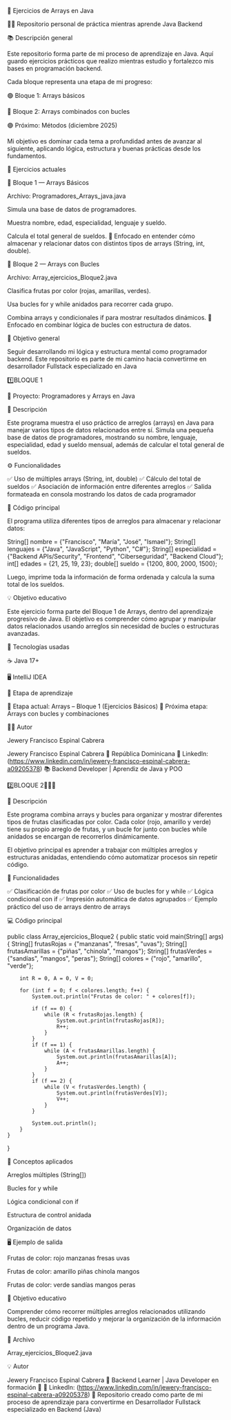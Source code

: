 🧠 Ejercicios de Arrays en Java

👨‍💻 Repositorio personal de práctica mientras aprende Java Backend




📚 Descripción general

Este repositorio forma parte de mi proceso de aprendizaje en Java.
Aquí guardo ejercicios prácticos que realizo mientras estudio y fortalezco mis bases en programación backend.

Cada bloque representa una etapa de mi progreso:

🟢 Bloque 1: Arrays básicos

🔵 Bloque 2: Arrays combinados con bucles

🟣 Próximo: Métodos (diciembre 2025)


Mi objetivo es dominar cada tema a profundidad antes de avanzar al siguiente, aplicando lógica, estructura y buenas prácticas desde los fundamentos.




🧩 Ejercicios actuales

🔹 Bloque 1 — Arrays Básicos

Archivo: Programadores_Arrays_java.java

Simula una base de datos de programadores.

Muestra nombre, edad, especialidad, lenguaje y sueldo.

Calcula el total general de sueldos.
🧠 Enfocado en entender cómo almacenar y relacionar datos con distintos tipos de arrays (String, int, double).





🔹 Bloque 2 — Arrays con Bucles

Archivo: Array_ejercicios_Bloque2.java

Clasifica frutas por color (rojas, amarillas, verdes).

Usa bucles for y while anidados para recorrer cada grupo.

Combina arrays y condicionales if para mostrar resultados dinámicos.
🧠 Enfocado en combinar lógica de bucles con estructura de datos.





🚀 Objetivo general

Seguir desarrollando mi lógica y estructura mental como programador backend.
Este repositorio es parte de mi camino hacia convertirme en desarrollador Fullstack especializado en Java



1️⃣BLOQUE 1

🧠 Proyecto: Programadores y Arrays en Java

📘 Descripción

Este programa muestra el uso práctico de arreglos (arrays) en Java para manejar varios tipos de datos relacionados entre sí.
Simula una pequeña base de datos de programadores, mostrando su nombre, lenguaje, especialidad, edad y sueldo mensual, además de calcular el total general de sueldos.

⚙️ Funcionalidades

✅ Uso de múltiples arrays (String, int, double)
✅ Cálculo del total de sueldos
✅ Asociación de información entre diferentes arreglos
✅ Salida formateada en consola mostrando los datos de cada programador

🧩 Código principal

El programa utiliza diferentes tipos de arreglos para almacenar y relacionar datos:

String[] nombre = {"Francisco", "María", "José", "Ismael"};
String[] lenguajes = {"Java", "JavaScript", "Python", "C#"};
String[] especialidad = {"Backend APIs/Security", "Frontend", "Ciberseguridad", "Backend Cloud"};
int[] edades = {21, 25, 19, 23};
double[] sueldo = {1200, 800, 2000, 1500};

Luego, imprime toda la información de forma ordenada y calcula la suma total de los sueldos.

💡 Objetivo educativo

Este ejercicio forma parte del Bloque 1 de Arrays, dentro del aprendizaje progresivo de Java.
El objetivo es comprender cómo agrupar y manipular datos relacionados usando arreglos sin necesidad de bucles o estructuras avanzadas.

🧰 Tecnologías usadas

☕ Java 17+

🖥️ IntelliJ IDEA


📅 Etapa de aprendizaje

🔹 Etapa actual: Arrays – Bloque 1 (Ejercicios Básicos)
🔹 Próxima etapa: Arrays con bucles y combinaciones

👨‍💻 Autor

Jewery Francisco Espinal Cabrera

Jewery Francisco Espinal Cabrera
📍 República Dominicana
💼 LinkedIn:(https://www.linkedin.com/in/jewery-francisco-espinal-cabrera-a09205378)
📚 Backend Developer | Aprendiz de Java y POO

2️⃣BLOQUE 2🍎🍉🍍

📘 Descripción

Este programa combina arrays y bucles para organizar y mostrar diferentes tipos de frutas clasificadas por color.
Cada color (rojo, amarillo y verde) tiene su propio arreglo de frutas, y un bucle for junto con bucles while anidados se encargan de recorrerlos dinámicamente.

El objetivo principal es aprender a trabajar con múltiples arreglos y estructuras anidadas, entendiendo cómo automatizar procesos sin repetir código.




🧩 Funcionalidades

✅ Clasificación de frutas por color
✅ Uso de bucles for y while
✅ Lógica condicional con if
✅ Impresión automática de datos agrupados
✅ Ejemplo práctico del uso de arrays dentro de arrays




💻 Código principal

public class Array_ejercicios_Bloque2 {
    public static void main(String[] args) {
        String[] frutasRojas = {"manzanas", "fresas", "uvas"};
        String[] frutasAmarillas = {"piñas", "chinola", "mangos"};
        String[] frutasVerdes = {"sandías", "mangos", "peras"};
        String[] colores = {"rojo", "amarillo", "verde"};

        int R = 0, A = 0, V = 0;

        for (int f = 0; f < colores.length; f++) {
            System.out.println("Frutas de color: " + colores[f]);
            
            if (f == 0) {
                while (R < frutasRojas.length) {
                    System.out.println(frutasRojas[R]);
                    R++;
                }
            }
            if (f == 1) {
                while (A < frutasAmarillas.length) {
                    System.out.println(frutasAmarillas[A]);
                    A++;
                }
            }
            if (f == 2) {
                while (V < frutasVerdes.length) {
                    System.out.println(frutasVerdes[V]);
                    V++;
                }
            }

            System.out.println();
        }
    }
}




🧠 Conceptos aplicados

Arreglos múltiples (String[])

Bucles for y while

Lógica condicional con if

Estructura de control anidada

Organización de datos





🖥️ Ejemplo de salida

Frutas de color: rojo
manzanas
fresas
uvas

Frutas de color: amarillo
piñas
chinola
mangos

Frutas de color: verde
sandías
mangos
peras




🎯 Objetivo educativo

Comprender cómo recorrer múltiples arreglos relacionados utilizando bucles,
reducir código repetido y mejorar la organización de la información dentro de un programa Java.




🧩 Archivo

Array_ejercicios_Bloque2.java




💡 Autor

Jewery Francisco Espinal Cabrera
📍 Backend Learner | Java Developer en formación
📎 💼 LinkedIn: (https://www.linkedin.com/in/jewery-francisco-espinal-cabrera-a09205378)
📘 Repositorio creado como parte de mi proceso de aprendizaje para convertirme en Desarrollador Fullstack especializado en Backend (Java)



